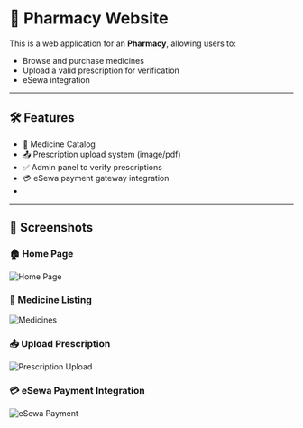 # 💊  Pharmacy Website

This is a  web application for an **Pharmacy**, allowing users to:
- Browse and purchase medicines
- Upload a valid prescription for verification
- eSewa integration

---

## 🛠️ Features

- 🧾 Medicine Catalog 
- 📤 Prescription upload system (image/pdf)
- ✅ Admin panel to verify prescriptions
- 💳 eSewa payment gateway integration
- 
---

## 📸 Screenshots

### 🏠 Home Page
![Home Page](screenshots/home.png)

### 🛒 Medicine Listing
![Medicines](screenshots/medicines.png)

### 📤 Upload Prescription
![Prescription Upload](screenshots/prescription_upload.png)

### 💳 eSewa Payment Integration
![eSewa Payment](screenshots/esewa_payment.png)

